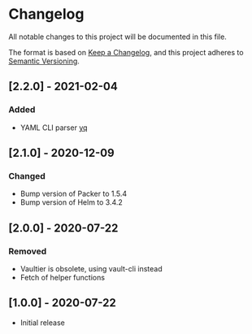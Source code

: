 # Changelog
All notable changes to this project will be documented in this file.

The format is based on [Keep a Changelog](https://keepachangelog.com/en/1.0.0/),
and this project adheres to [Semantic Versioning](https://semver.org/spec/v2.0.0.html).

## [2.2.0] - 2021-02-04
### Added
- YAML CLI parser [yq](https://kislyuk.github.io/yq/)

## [2.1.0] - 2020-12-09
### Changed
- Bump version of Packer to 1.5.4
- Bump version of Helm to 3.4.2


## [2.0.0] - 2020-07-22
### Removed
- Vaultier is obsolete, using vault-cli instead
- Fetch of helper functions

## [1.0.0] - 2020-07-22
- Initial release
